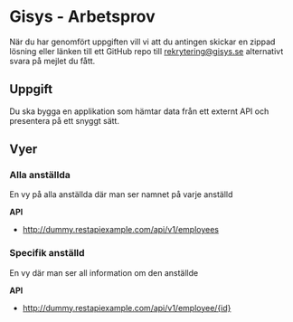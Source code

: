 # Gisys - Arbetsprov

När du har genomfört uppgiften vill vi att du antingen skickar en zippad lösning eller länken till ett GitHub repo till [rekrytering@gisys.se](mailto:rekrytering@gisys.se) alternativt svara på mejlet du fått. 

## Uppgift

Du ska bygga en applikation som hämtar data från ett externt API och presentera på ett snyggt sätt. 


## Vyer

### Alla anställda
En vy på alla anställda där man ser namnet på varje anställd

**API**
- http://dummy.restapiexample.com/api/v1/employees

### Specifik anställd
En vy där man ser all information om den anställde

**API**
- http://dummy.restapiexample.com/api/v1/employee/{id}